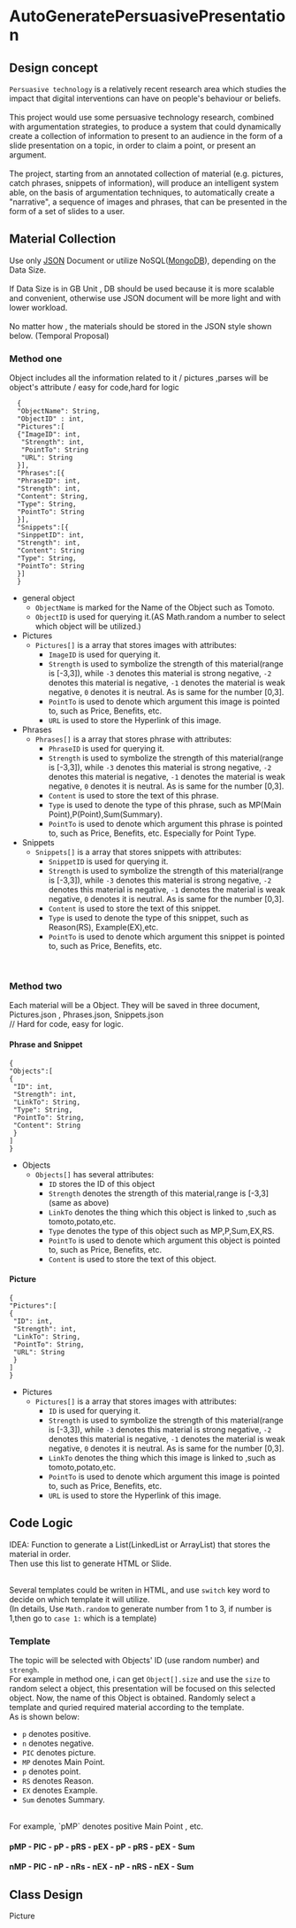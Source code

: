 # AutoGeneratePersuasivePresentation

## Design concept

`Persuasive technology` is a relatively recent research area which studies the impact that digital interventions can have  on people's behaviour or beliefs.<br><br>
This project would use some persuasive technology research, combined with argumentation strategies, to produce a system that could dynamically create a collection of information to present to an audience in the form of a slide presentation on a topic, in order to claim a point, or present an argument. <br><br>
The project, starting from an annotated collection of  material (e.g. pictures, catch phrases, snippets of information), will produce an intelligent system able, on the basis of argumentation techniques, to automatically create a "narrative", a sequence of images and phrases, that can be  presented in the form of a set of slides to a user. 

## Material Collection

Use only [JSON](http://www.json.org "JSON") Document or utilize NoSQL([MongoDB](https://www.mongodb.com "MongoDB")), depending on the Data Size. <br><br>
If Data Size is in GB Unit , DB should be used because it is more scalable and convenient, otherwise use JSON document will be more light and with lower workload. <br><br>
No matter how , the materials should be stored in the JSON style shown below. (Temporal Proposal)

### Method one

Object includes all the information related to it / pictures ,parses will be object's attribute / easy for code,hard for logic

```
  {
  "ObjectName": String,
  "ObjectID" : int,
  "Pictures":[
  {"ImageID": int,
   "Strength": int,
   "PointTo": String
   "URL": String
  }],
  "Phrases":[{
  "PhraseID": int,
  "Strength": int,
  "Content": String,
  "Type": String,
  "PointTo": String
  }],
  "Snippets":[{
  "SinppetID": int,
  "Strength": int,
  "Content": String
  "Type": String,
  "PointTo": String
  }]
  }  
  ```

* general object
  * `ObjectName` is marked for the Name of the Object such as Tomoto.
  * `ObjectID` is used for querying it.(AS Math.random a number to select which object will be utilized.) 
* Pictures
  * `Pictures[]` is a array that stores images with attributes:
    * `ImageID` is used for querying it.
    * `Strength` is used to symbolize the strength of this material(range is [-3,3]), while `-3` denotes this material is    strong negative, `-2` denotes this material is negative, `-1` denotes the material is weak negative, `0` denotes it is neutral. As is same for the number [0,3].
    * `PointTo` is used to denote which argument this image is pointed to, such as Price, Benefits, etc.
    * `URL` is used to store the Hyperlink of this image.
* Phrases
  * `Phrases[]` is a array that stores phrase with attributes:
    * `PhraseID` is used for querying it.
    * `Strength` is used to symbolize the strength of this material(range is [-3,3]), while `-3` denotes this material is strong negative, `-2` denotes this material is negative, `-1` denotes the material is weak negative, `0` denotes it is neutral. As is same for the number [0,3]. 
    * `Content` is used to store the text of this phrase.
    * `Type` is used to denote the type of this phrase, such as MP(Main Point),P(Point),Sum(Summary).
    * `PointTo` is used to denote which argument this phrase is pointed to, such as Price, Benefits, etc. Especially for Point Type.
* Snippets
  * `Snippets[]` is a array that stores snippets with attributes:
    * `SnippetID` is used for querying it.
    * `Strength` is used to symbolize the strength of this material(range is [-3,3]), while `-3` denotes this material is strong negative, `-2` denotes this material is negative, `-1` denotes the material is weak negative, `0` denotes it is neutral. As is same for the number [0,3]. 
    * `Content` is used to store the text of this snippet.
    * `Type` is used to denote the type of this snippet, such as Reason(RS), Example(EX),etc.
    * `PointTo` is used to denote which argument this snippet is pointed to, such as Price, Benefits, etc.
<br>

### Method two

Each material will be a Object. They will be saved in three document, Pictures.json , Phrases.json, Snippets.json <br> 
// Hard for code, easy for logic.

#### Phrase and Snippet

```
{
"Objects":[
{
 "ID": int,
 "Strength": int,
 "LinkTo": String,
 "Type": String,
 "PointTo": String,
 "Content": String
 }
]
}
```

* Objects
  * `Objects[]` has several attributes:
    * `ID`  stores the ID of this object
    * `Strength` denotes the strength of this material,range is [-3,3] (same as above)
    * `LinkTo` denotes the thing which this object is linked to ,such as tomoto,potato,etc.
    * `Type` denotes the type of this object such as MP,P,Sum,EX,RS.
    * `PointTo` is used to denote which argument this object is pointed to, such as Price, Benefits, etc.
    * `Content` is used to store the text of this object.

#### Picture

```
{
"Pictures":[
{
 "ID": int,
 "Strength": int,
 "LinkTo": String,
 "PointTo": String,
 "URL": String
 }
]
}
```

* Pictures
  * `Pictures[]` is a array that stores images with attributes:
    * `ID` is used for querying it.
    * `Strength` is used to symbolize the strength of this material(range is [-3,3]), while `-3` denotes this material is strong negative, `-2` denotes this material is negative, `-1` denotes the material is weak negative, `0` denotes it is neutral. As is same for the number [0,3].
    * `LinkTo` denotes the thing which this image is linked to ,such as tomoto,potato,etc.
    * `PointTo` is used to denote which argument this image is pointed to, such as Price, Benefits, etc.
    * `URL` is used to store the Hyperlink of this image.

## Code Logic

IDEA: Function to generate a List(LinkedList or ArrayList) that stores the material in order. <br>
      Then use this list to generate HTML or Slide. <br><br>

 Several templates could be writen in HTML,  and use `switch` key word to decide on which template it will utilize. <br>
(In details, Use `Math.random` to generate number from 1 to 3, if number is 1,then go to `case 1:` which is a template)<br>

### Template

The topic will be selected with Objects' ID (use random number) and `strengh`. <br>
For example in method one, i can get `Object[].size` and use the `size` to random select a object, this presentation will be focused on this selected object. Now, the name of this Object is obtained. Randomly select a template and quried required material according to the template.<br>
As is shown below:

* `p` denotes positive.
* `n` denotes negative.
* `PIC` denotes picture.
* `MP` denotes Main Point.
* `p` denotes point.
* `RS` denotes Reason.
* `EX` denotes Example.
* `Sum` denotes Summary.
<br>
For example, `pMP` denotes positive Main Point , etc.

#### pMP - PIC - pP - pRS - pEX - pP - pRS - pEX - Sum

#### nMP - PIC - nP - nRs - nEX - nP - nRS - nEX - Sum 

## Class Design

Picture
